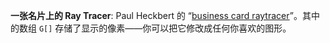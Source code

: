 **一张名片上的 Ray Tracer**: Paul Heckbert 的 “[business card raytracer](https://fabiensanglard.net/rayTracing_back_of_business_card/)”。其中的数组 `G[]` 存储了显示的像素——你可以把它修改成任何你喜欢的图形。
